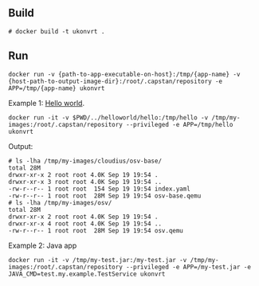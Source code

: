 ## Build

```
# docker build -t ukonvrt .
```

## Run

``docker run -v {path-to-app-executable-on-host}:/tmp/{app-name} -v {host-path-to-output-image-dir}:/root/.capstan/repository -e APP=/tmp/{app-name} ukonvrt``

Example 1: [Hello world](https://github.com/myechuri/ukonvrt/helloworld/hello).
```
docker run -it -v $PWD/../helloworld/hello:/tmp/hello -v /tmp/my-images:/root/.capstan/repository --privileged -e APP=/tmp/hello ukonvrt
```

Output:
```
# ls -lha /tmp/my-images/cloudius/osv-base/
total 28M
drwxr-xr-x 2 root root 4.0K Sep 19 19:54 .
drwxr-xr-x 3 root root 4.0K Sep 19 19:54 ..
-rw-r--r-- 1 root root  154 Sep 19 19:54 index.yaml
-rw-r--r-- 1 root root  28M Sep 19 19:54 osv-base.qemu
# ls -lha /tmp/my-images/osv/
total 28M
drwxr-xr-x 2 root root 4.0K Sep 19 19:54 .
drwxr-xr-x 4 root root 4.0K Sep 19 19:54 ..
-rw-r--r-- 1 root root  28M Sep 19 19:54 osv.qemu
```

Example 2: Java app
```
docker run -it -v /tmp/my-test.jar:/my-test.jar -v /tmp/my-images:/root/.capstan/repository --privileged -e APP=/my-test.jar -e JAVA_CMD=test.my.example.TestService ukonvrt
```
